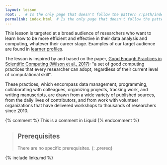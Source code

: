 ```yaml
---
layout: lesson
root: .  # Is the only page that doesn't follow the pattern /:path/index.html
permalink: index.html  # Is the only page that doesn't follow the pattern /:path/index.html
---
```



This lesson is targeted at a broad audience of researchers who want to learn how to be more efficient and effective in their data analysis and computing, whatever their career stage. Examples of our target audience are found in [learner profiles](learner-profiles/index.html).

The lesson is inspired by and based on the paper, [Good Enough Practices in Scientific Computing (Wilson et al., 2017)](https://doi.org/10.1371/journal.pcbi.1005510): "a set of good computing practices that every researcher can adopt, regardless of their current level of computational skill".

These practices, which encompass data management, programming, collaborating with colleagues, organizing projects, tracking work, and writing manuscripts, are drawn from a wide variety of published sources, from the daily lives of contributors, and from work with volunteer organizations that have delivered workshops to thousands of researchers since 2010.

<!-- this is an html comment -->

{% comment %} This is a comment in Liquid {% endcomment %}

> ## Prerequisites
>
> There are no specific prerequisites.
{: .prereq}

{% include links.md %}
